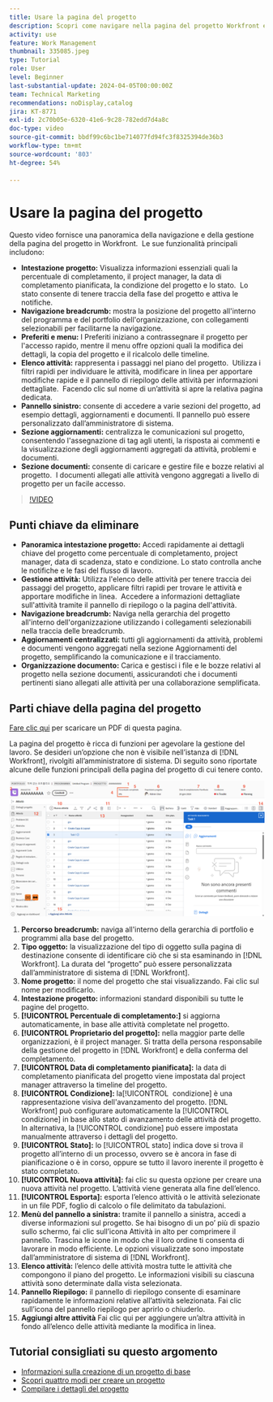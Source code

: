 ```yaml
---
title: Usare la pagina del progetto
description: Scopri come navigare nella pagina del progetto Workfront e gestirla in modo efficiente utilizzando funzioni quali l’intestazione del progetto, la navigazione tra breadcrumb, l’elenco delle attività, gli aggiornamenti e le sezioni dei documenti.
activity: use
feature: Work Management
thumbnail: 335085.jpeg
type: Tutorial
role: User
level: Beginner
last-substantial-update: 2024-04-05T00:00:00Z
team: Technical Marketing
recommendations: noDisplay,catalog
jira: KT-8771
exl-id: 2c70b05e-6320-41e6-9c28-782edd7d4a8c
doc-type: video
source-git-commit: bbdf99c6bc1be714077fd94fc3f8325394de36b3
workflow-type: tm+mt
source-wordcount: '803'
ht-degree: 54%

---
```


# Usare la pagina del progetto

Questo video fornisce una panoramica della navigazione e della gestione della pagina del progetto in Workfront. &#x200B; Le sue funzionalità principali includono:

* **Intestazione progetto:** Visualizza informazioni essenziali quali la percentuale di completamento, il project manager, la data di completamento pianificata, la condizione del progetto e lo stato. &#x200B; Lo stato consente di tenere traccia della fase del progetto e attiva le notifiche. &#x200B;
* **Navigazione breadcrumb:** mostra la posizione del progetto all&#39;interno del programma e del portfolio dell&#39;organizzazione, con collegamenti selezionabili per facilitarne la navigazione. &#x200B;
* **Preferiti e menu:** I Preferiti iniziano a contrassegnare il progetto per l&#39;accesso rapido, mentre il menu offre opzioni quali la modifica dei dettagli, la copia del progetto e il ricalcolo delle timeline. &#x200B;
* **Elenco attività:** rappresenta i passaggi nel piano del progetto. &#x200B; Utilizza i filtri rapidi per individuare le attività, modificare in linea per apportare modifiche rapide e il pannello di riepilogo delle attività per informazioni dettagliate. &#x200B; Facendo clic sul nome di un’attività si apre la relativa pagina dedicata. &#x200B;
* **Pannello sinistro:** consente di accedere a varie sezioni del progetto, ad esempio dettagli, aggiornamenti e documenti. &#x200B; Il pannello può essere personalizzato dall’amministratore di sistema. &#x200B;
* **Sezione aggiornamenti:** centralizza le comunicazioni sul progetto, consentendo l&#39;assegnazione di tag agli utenti, la risposta ai commenti e la visualizzazione degli aggiornamenti aggregati da attività, problemi e documenti. &#x200B;
* **Sezione documenti:** consente di caricare e gestire file e bozze relativi al progetto. &#x200B; I documenti allegati alle attività vengono aggregati a livello di progetto per un facile accesso. &#x200B;


>[!VIDEO](https://video.tv.adobe.com/v/335085/?quality=12&learn=on&enablevpops=1)

## Punti chiave da eliminare

* **Panoramica intestazione progetto:** Accedi rapidamente ai dettagli chiave del progetto come percentuale di completamento, project manager, data di scadenza, stato e condizione. &#x200B; Lo stato controlla anche le notifiche e le fasi del flusso di lavoro. &#x200B;
* **Gestione attività:** Utilizza l&#39;elenco delle attività per tenere traccia dei passaggi del progetto, applicare filtri rapidi per trovare le attività e apportare modifiche in linea. &#x200B; Accedere a informazioni dettagliate sull&#39;attività tramite il pannello di riepilogo o la pagina dell&#39;attività. &#x200B;
* **Navigazione breadcrumb:** Naviga nella gerarchia del progetto all&#39;interno dell&#39;organizzazione utilizzando i collegamenti selezionabili nella traccia delle breadcrumb. &#x200B;
* **Aggiornamenti centralizzati:** tutti gli aggiornamenti da attività, problemi e documenti vengono aggregati nella sezione Aggiornamenti del progetto, semplificando la comunicazione e il tracciamento. &#x200B;
* **Organizzazione documento:** Carica e gestisci i file e le bozze relativi al progetto nella sezione documenti, assicurandoti che i documenti pertinenti siano allegati alle attività per una collaborazione semplificata. &#x200B;


## Parti chiave della pagina del progetto

[Fare clic qui](/help/assets/key-parts-of-the-project-page.pdf) per scaricare un PDF di questa pagina.

La pagina del progetto è ricca di funzioni per agevolare la gestione del lavoro. Se desideri un’opzione che non è visibile nell’istanza di [!DNL Workfront], rivolgiti all’amministratore di sistema. Di seguito sono riportate alcune delle funzioni principali della pagina del progetto di cui tenere conto.

![Schermata della pagina del progetto](assets/project-page-graphic-for-planner-v2.png)

1. **Percorso breadcrumb:** naviga all&#39;interno della gerarchia di portfolio e programmi alla base del progetto.
2. **Tipo oggetto:** la visualizzazione del tipo di oggetto sulla pagina di destinazione consente di identificare ciò che si sta esaminando in [!DNL Workfront]. La durata del “progetto” può essere personalizzata dall’amministratore di sistema di [!DNL Workfront].
3. **Nome progetto:** il nome del progetto che stai visualizzando. Fai clic sul nome per modificarlo.
4. **Intestazione progetto:** informazioni standard disponibili su tutte le pagine del progetto.
5. **[!UICONTROL Percentuale di completamento:]** si aggiorna automaticamente, in base alle attività completate nel progetto.
6. **[!UICONTROL Proprietario del progetto]:** nella maggior parte delle organizzazioni, è il project manager. Si tratta della persona responsabile della gestione del progetto in [!DNL Workfront] e della conferma del completamento.
7. **[!UICONTROL Data di completamento pianificata]:** la data di completamento pianificata del progetto viene impostata dal project manager attraverso la timeline del progetto.
8. **[!UICONTROL Condizione]:** la[!UICONTROL &#x200B; condizione] è una rappresentazione visiva dell&#39;avanzamento del progetto. [!DNL Workfront] può configurare automaticamente la [!UICONTROL condizione] in base allo stato di avanzamento delle attività del progetto. In alternativa, la [!UICONTROL condizione] può essere impostata manualmente attraverso i dettagli del progetto.
9. **[!UICONTROL Stato]:** lo [!UICONTROL stato] indica dove si trova il progetto all’interno di un processo, ovvero se è ancora in fase di pianificazione o è in corso, oppure se tutto il lavoro inerente il progetto è stato completato.
10. **[!UICONTROL Nuova attività]:** fai clic su questa opzione per creare una nuova attività nel progetto. L’attività viene generata alla fine dell’elenco.
11. **[!UICONTROL Esporta]:** esporta l’elenco attività o le attività selezionate in un file PDF, foglio di calcolo o file delimitato da tabulazioni.
12. **Menù del pannello a sinistra:** tramite il pannello a sinistra, accedi a diverse informazioni sul progetto. Se hai bisogno di un po’ più di spazio sullo schermo, fai clic sull’icona Attività in alto per comprimere il pannello. Trascina le icone in modo che il loro ordine ti consenta di lavorare in modo efficiente. Le opzioni visualizzate sono impostate dall’amministratore di sistema di [!DNL Workfront].
13. **Elenco attività:** l’elenco delle attività mostra tutte le attività che compongono il piano del progetto. Le informazioni visibili su ciascuna attività sono determinate dalla vista selezionata.
14. **Pannello Riepilogo:** il pannello di riepilogo consente di esaminare rapidamente le informazioni relative all’attività selezionata. Fai clic sull’icona del pannello riepilogo per aprirlo o chiuderlo.
15. **Aggiungi altre attività** Fai clic qui per aggiungere un’altra attività in fondo all’elenco delle attività mediante la modifica in linea.

## Tutorial consigliati su questo argomento

* [Informazioni sulla creazione di un progetto di base](/help/manage-work/projects/understand-basic-project-creation.md)
* [Scopri quattro modi per creare un progetto](/help/manage-work/projects/understand-other-ways-to-create-projects.md)
* [Compilare i dettagli del progetto](/help/manage-work/projects/fill-in-the-project-details.md)

